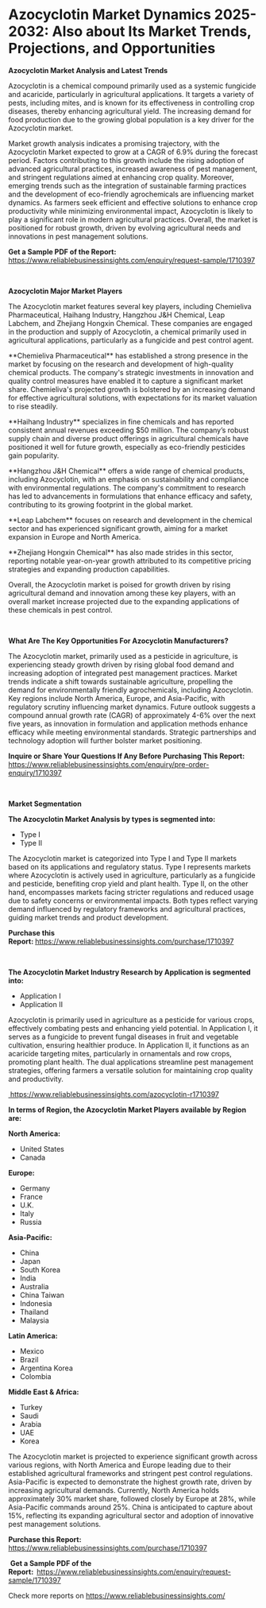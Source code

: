 <p><h1>Azocyclotin Market Dynamics 2025-2032: Also about Its Market Trends, Projections, and Opportunities</h1></p><p><strong>Azocyclotin Market Analysis and Latest Trends</strong></p>
<p><p>Azocyclotin is a chemical compound primarily used as a systemic fungicide and acaricide, particularly in agricultural applications. It targets a variety of pests, including mites, and is known for its effectiveness in controlling crop diseases, thereby enhancing agricultural yield. The increasing demand for food production due to the growing global population is a key driver for the Azocyclotin market.</p><p>Market growth analysis indicates a promising trajectory, with the Azocyclotin Market expected to grow at a CAGR of 6.9% during the forecast period. Factors contributing to this growth include the rising adoption of advanced agricultural practices, increased awareness of pest management, and stringent regulations aimed at enhancing crop quality. Moreover, emerging trends such as the integration of sustainable farming practices and the development of eco-friendly agrochemicals are influencing market dynamics. As farmers seek efficient and effective solutions to enhance crop productivity while minimizing environmental impact, Azocyclotin is likely to play a significant role in modern agricultural practices. Overall, the market is positioned for robust growth, driven by evolving agricultural needs and innovations in pest management solutions.</p></p>
<p><strong>Get a Sample PDF of the Report:&nbsp;</strong> <a href="https://www.reliablebusinessinsights.com/enquiry/request-sample/1710397?utm_campaign=1119&utm_medium=2&utm_source=Github&utm_content=ia&utm_term=10012025&utm_id=azocyclotin">https://www.reliablebusinessinsights.com/enquiry/request-sample/1710397</a></p>
<p>&nbsp;</p>
<p><strong>Azocyclotin Major Market Players</strong></p>
<p><p>The Azocyclotin market features several key players, including Chemieliva Pharmaceutical, Haihang Industry, Hangzhou J&H Chemical, Leap Labchem, and Zhejiang Hongxin Chemical. These companies are engaged in the production and supply of Azocyclotin, a chemical primarily used in agricultural applications, particularly as a fungicide and pest control agent.</p><p>**Chemieliva Pharmaceutical** has established a strong presence in the market by focusing on the research and development of high-quality chemical products. The company's strategic investments in innovation and quality control measures have enabled it to capture a significant market share. Chemieliva's projected growth is bolstered by an increasing demand for effective agricultural solutions, with expectations for its market valuation to rise steadily.</p><p>**Haihang Industry** specializes in fine chemicals and has reported consistent annual revenues exceeding $50 million. The company’s robust supply chain and diverse product offerings in agricultural chemicals have positioned it well for future growth, especially as eco-friendly pesticides gain popularity.</p><p>**Hangzhou J&H Chemical** offers a wide range of chemical products, including Azocyclotin, with an emphasis on sustainability and compliance with environmental regulations. The company's commitment to research has led to advancements in formulations that enhance efficacy and safety, contributing to its growing footprint in the global market.</p><p>**Leap Labchem** focuses on research and development in the chemical sector and has experienced significant growth, aiming for a market expansion in Europe and North America.</p><p>**Zhejiang Hongxin Chemical** has also made strides in this sector, reporting notable year-on-year growth attributed to its competitive pricing strategies and expanding production capabilities. </p><p>Overall, the Azocyclotin market is poised for growth driven by rising agricultural demand and innovation among these key players, with an overall market increase projected due to the expanding applications of these chemicals in pest control.</p></p>
<p>&nbsp;</p>
<p><strong>What Are The Key Opportunities For Azocyclotin Manufacturers?</strong></p>
<p><p>The Azocyclotin market, primarily used as a pesticide in agriculture, is experiencing steady growth driven by rising global food demand and increasing adoption of integrated pest management practices. Market trends indicate a shift towards sustainable agriculture, propelling the demand for environmentally friendly agrochemicals, including Azocyclotin. Key regions include North America, Europe, and Asia-Pacific, with regulatory scrutiny influencing market dynamics. Future outlook suggests a compound annual growth rate (CAGR) of approximately 4-6% over the next five years, as innovation in formulation and application methods enhance efficacy while meeting environmental standards. Strategic partnerships and technology adoption will further bolster market positioning.</p></p>
<p><strong>Inquire or Share Your Questions If Any Before Purchasing This Report:</strong> <a href="https://www.reliablebusinessinsights.com/enquiry/pre-order-enquiry/1710397?utm_campaign=1119&utm_medium=2&utm_source=Github&utm_content=ia&utm_term=10012025&utm_id=azocyclotin">https://www.reliablebusinessinsights.com/enquiry/pre-order-enquiry/1710397</a></p>
<p>&nbsp;</p>
<p><strong>Market Segmentation</strong></p>
<p><strong>The Azocyclotin Market Analysis by types is segmented into:</strong></p>
<p><ul><li>Type I</li><li>Type II</li></ul></p>
<p><p>The Azocyclotin market is categorized into Type I and Type II markets based on its applications and regulatory status. Type I represents markets where Azocyclotin is actively used in agriculture, particularly as a fungicide and pesticide, benefiting crop yield and plant health. Type II, on the other hand, encompasses markets facing stricter regulations and reduced usage due to safety concerns or environmental impacts. Both types reflect varying demand influenced by regulatory frameworks and agricultural practices, guiding market trends and product development.</p></p>
<p><strong>Purchase this Report:&nbsp;</strong><a href="https://www.reliablebusinessinsights.com/purchase/1710397?utm_campaign=1119&utm_medium=2&utm_source=Github&utm_content=ia&utm_term=10012025&utm_id=azocyclotin">https://www.reliablebusinessinsights.com/purchase/1710397</a></p>
<p>&nbsp;</p>
<p><strong>The Azocyclotin Market Industry Research by Application is segmented into:</strong></p>
<p><ul><li>Application I</li><li>Application II</li></ul></p>
<p><p>Azocyclotin is primarily used in agriculture as a pesticide for various crops, effectively combating pests and enhancing yield potential. In Application I, it serves as a fungicide to prevent fungal diseases in fruit and vegetable cultivation, ensuring healthier produce. In Application II, it functions as an acaricide targeting mites, particularly in ornamentals and row crops, promoting plant health. The dual applications streamline pest management strategies, offering farmers a versatile solution for maintaining crop quality and productivity.</p></p>
<p><a href="https://www.reliablebusinessinsights.com/azocyclotin-r1710397?utm_campaign=1119&utm_medium=2&utm_source=Github&utm_content=ia&utm_term=10012025&utm_id=azocyclotin">&nbsp;https://www.reliablebusinessinsights.com/azocyclotin-r1710397</a></p>
<p><strong>In terms of Region, the Azocyclotin Market Players available by Region are:</strong></p>
<p>
    <p> <strong> North America: </strong>
        <ul>
            <li>United States</li>
            <li>Canada</li>
        </ul>
        </p> 
    <p> <strong> Europe: </strong>
        <ul>
            <li>Germany</li>
            <li>France</li>
            <li>U.K.</li>
            <li>Italy</li>
            <li>Russia</li>
        </ul>
        </p> 
    <p> <strong> Asia-Pacific: </strong>
        <ul>
            <li>China</li>
            <li>Japan</li>
            <li>South Korea</li>
            <li>India</li>
            <li>Australia</li>
            <li>China Taiwan</li>
            <li>Indonesia</li>
            <li>Thailand</li>
            <li>Malaysia</li>
        </ul>
        </p> 
    <p> <strong> Latin America: </strong>
        <ul>
            <li>Mexico</li>
            <li>Brazil</li>
            <li>Argentina Korea</li>
            <li>Colombia</li>
        </ul>
        </p> 
    <p> <strong> Middle East & Africa: </strong>
        <ul>
            <li>Turkey</li>
            <li>Saudi</li>
            <li>Arabia</li>
            <li>UAE</li>
            <li>Korea</li>
        </ul>
    </p>
    </p>
<p><p>The Azocyclotin market is projected to experience significant growth across various regions, with North America and Europe leading due to their established agricultural frameworks and stringent pest control regulations. Asia-Pacific is expected to demonstrate the highest growth rate, driven by increasing agricultural demands. Currently, North America holds approximately 30% market share, followed closely by Europe at 28%, while Asia-Pacific commands around 25%. China is anticipated to capture about 15%, reflecting its expanding agricultural sector and adoption of innovative pest management solutions.</p></p>
<p><strong>Purchase this Report: </strong><a href="https://www.reliablebusinessinsights.com/purchase/1710397?utm_campaign=1119&utm_medium=2&utm_source=Github&utm_content=ia&utm_term=10012025&utm_id=azocyclotin">https://www.reliablebusinessinsights.com/purchase/1710397</a></p>
<p>&nbsp;<strong>Get a Sample PDF of the Report:&nbsp;&nbsp;</strong><a href="https://www.reliablebusinessinsights.com/enquiry/request-sample/1710397?utm_campaign=1119&utm_medium=2&utm_source=Github&utm_content=ia&utm_term=10012025&utm_id=azocyclotin">https://www.reliablebusinessinsights.com/enquiry/request-sample/1710397</a></p>
<p><strong></strong></p>
<p>Check more reports on <a href="https://www.reliablebusinessinsights.com/?utm_campaign=1119&utm_medium=2&utm_source=Github&utm_content=ia&utm_term=10012025&utm_id=azocyclotin">https://www.reliablebusinessinsights.com/</a></p>
